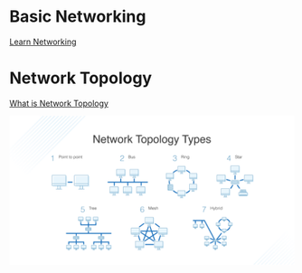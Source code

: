# Basic Networking

[Learn Networking](https://commotionwireless.net/docs/cck/networking/learn-networking-basics/)

# Network Topology
[What is Network Topology](https://www.dnsstuff.com/what-is-network-topology)

![topology](Networking/img/network-topology-types-1024x536.png)

